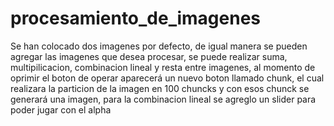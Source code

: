 # procesamiento_de_imagenes
Se han colocado dos imagenes por defecto, de igual manera se pueden agregar las imagenes que desea procesar,
se puede realizar suma, multipilicacion, combinacion lineal y resta entre imagenes, al momento de oprimir el boton de operar
aparecerá un nuevo boton llamado chunk, el cual realizara la particion de la imagen en 100 chuncks y con esos
chunck se generará una imagen, para la combinacion lineal se agreglo un slider para poder jugar con el alpha
